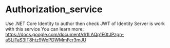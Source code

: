 # Authorization_service
Use .NET Core Identity to author then check JWT of Identity Server is work with this service 
You can learn more: https://docs.google.com/document/d/1LAQp1E0tJPzgn-aSLjTaS3IT8htz9WoPDWMmFcr3mJU
